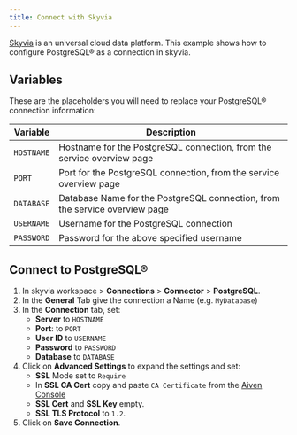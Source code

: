 ```yaml
---
title: Connect with Skyvia
---
```


[Skyvia](https://skyvia.com/) is an universal cloud data platform. This
example shows how to configure PostgreSQL® as a connection in skyvia.

## Variables

These are the placeholders you will need to replace your PostgreSQL®
connection information:

| Variable   | Description                                                                 |
| ---------- | --------------------------------------------------------------------------- |
| `HOSTNAME` | Hostname for the PostgreSQL connection, from the service overview page      |
| `PORT`     | Port for the PostgreSQL connection, from the service overview page          |
| `DATABASE` | Database Name for the PostgreSQL connection, from the service overview page |
| `USERNAME` | Username for the PostgreSQL connection                                      |
| `PASSWORD` | Password for the above specified username                                   |

## Connect to PostgreSQL®

1.  In skyvia workspace > **Connections** > **Connector** >
    **PostgreSQL**.
2.  In the **General** Tab give the connection a Name (e.g.
    `MyDatabase`)
3.  In the **Connection** tab, set:
    -   **Server** to `HOSTNAME`
    -   **Port**: to `PORT`
    -   **User ID** to `USERNAME`
    -   **Password** to `PASSWORD`
    -   **Database** to `DATABASE`
4.  Click on **Advanced Settings** to expand the settings and set:
    -   **SSL** Mode set to `Require`
    -   In **SSL CA Cert** copy and paste `CA Certificate` from the
        [Aiven Console](https://console.aiven.io/)
    -   **SSL Cert** and **SSL Key** empty.
    -   **SSL TLS Protocol** to `1.2`.
5.  Click on **Save Connection**.

